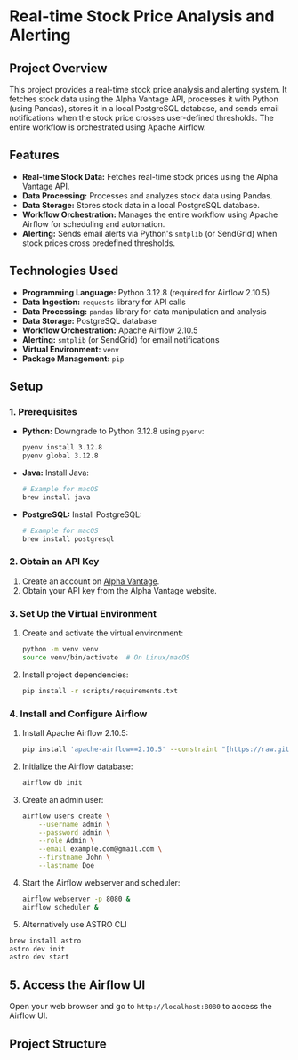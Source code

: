 # Real-time Stock Price Analysis and Alerting

## Project Overview

This project provides a real-time stock price analysis and alerting system. It fetches stock data using the Alpha Vantage API, processes it with Python (using Pandas), stores it in a local PostgreSQL database, and sends email notifications when the stock price crosses user-defined thresholds. The entire workflow is orchestrated using Apache Airflow.

## Features

* **Real-time Stock Data:** Fetches real-time stock prices using the Alpha Vantage API.
* **Data Processing:** Processes and analyzes stock data using Pandas.
* **Data Storage:** Stores stock data in a local PostgreSQL database.
* **Workflow Orchestration:**  Manages the entire workflow using Apache Airflow for scheduling and automation.
* **Alerting:** Sends email alerts via Python's `smtplib` (or SendGrid) when stock prices cross predefined thresholds.

## Technologies Used

* **Programming Language:** Python 3.12.8 (required for Airflow 2.10.5)
* **Data Ingestion:** `requests` library for API calls
* **Data Processing:** `pandas` library for data manipulation and analysis
* **Data Storage:** PostgreSQL database
* **Workflow Orchestration:** Apache Airflow 2.10.5
* **Alerting:** `smtplib` (or SendGrid) for email notifications
* **Virtual Environment:** `venv` 
* **Package Management:** `pip`

## Setup

### 1. Prerequisites

* **Python:** Downgrade to Python 3.12.8 using `pyenv`:
    ```bash
    pyenv install 3.12.8
    pyenv global 3.12.8
    ```

* **Java:** Install Java:
    ```bash
    # Example for macOS
    brew install java
    ```

* **PostgreSQL:** Install PostgreSQL:
    ```bash
    # Example for macOS
    brew install postgresql
    ```

### 2. Obtain an API Key

1. Create an account on [Alpha Vantage](https://www.alphavantage.co/).
2. Obtain your API key from the Alpha Vantage website.

### 3. Set Up the Virtual Environment

1. Create and activate the virtual environment:
    ```bash
    python -m venv venv
    source venv/bin/activate  # On Linux/macOS
    ```

2. Install project dependencies:
    ```bash
    pip install -r scripts/requirements.txt
    ```

### 4. Install and Configure Airflow

1. Install Apache Airflow 2.10.5:
    ```bash
    pip install 'apache-airflow==2.10.5' --constraint "[https://raw.githubusercontent.com/apache/airflow/constraints-2.10.5/constraints-3.12.txt](https://raw.githubusercontent.com/apache/airflow/constraints-2.10.5/constraints-3.12.txt)"
    ```

2. Initialize the Airflow database:
    ```bash
    airflow db init
    ```

3. Create an admin user:
    ```bash
    airflow users create \
        --username admin \
        --password admin \
        --role Admin \
        --email example.com@gmail.com \
        --firstname John \
        --lastname Doe
    ```

4. Start the Airflow webserver and scheduler:
    ```bash
    airflow webserver -p 8080 &
    airflow scheduler &
    ```

5. Alternatively use ASTRO CLI
```bash
brew install astro
astro dev init
astro dev start
```
## 5. Access the Airflow UI

Open your web browser and go to `http://localhost:8080` to access the Airflow UI.

## Project Structure

